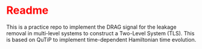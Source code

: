   <h1 style ="color:red">Readme</h1>
  <p>
  This is a practice repo to implement the DRAG signal for the leakage removal in multi-level systems to construct a Two-Level System (TLS). This is based on QuTiP to implement time-dependent Hamiltonian time evolution.
  </p>

